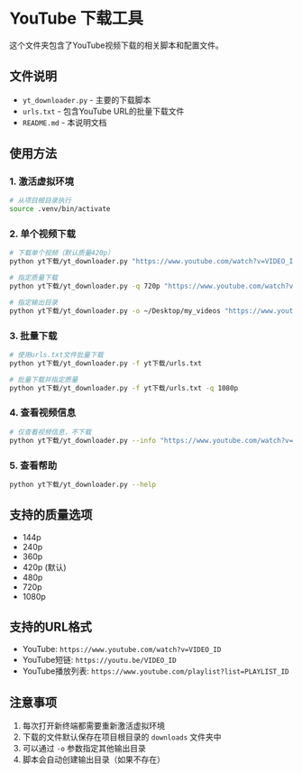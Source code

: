 # YouTube 下载工具

这个文件夹包含了YouTube视频下载的相关脚本和配置文件。

## 文件说明

- `yt_downloader.py` - 主要的下载脚本
- `urls.txt` - 包含YouTube URL的批量下载文件
- `README.md` - 本说明文档

## 使用方法

### 1. 激活虚拟环境
```bash
# 从项目根目录执行
source .venv/bin/activate
```

### 2. 单个视频下载
```bash
# 下载单个视频（默认质量420p）
python yt下载/yt_downloader.py "https://www.youtube.com/watch?v=VIDEO_ID"

# 指定质量下载
python yt下载/yt_downloader.py -q 720p "https://www.youtube.com/watch?v=VIDEO_ID"

# 指定输出目录
python yt下载/yt_downloader.py -o ~/Desktop/my_videos "https://www.youtube.com/watch?v=VIDEO_ID"
```

### 3. 批量下载
```bash
# 使用urls.txt文件批量下载
python yt下载/yt_downloader.py -f yt下载/urls.txt

# 批量下载并指定质量
python yt下载/yt_downloader.py -f yt下载/urls.txt -q 1080p
```

### 4. 查看视频信息
```bash
# 仅查看视频信息，不下载
python yt下载/yt_downloader.py --info "https://www.youtube.com/watch?v=VIDEO_ID"
```

### 5. 查看帮助
```bash
python yt下载/yt_downloader.py --help
```

## 支持的质量选项

- 144p
- 240p  
- 360p
- 420p (默认)
- 480p
- 720p
- 1080p

## 支持的URL格式

- YouTube: `https://www.youtube.com/watch?v=VIDEO_ID`
- YouTube短链: `https://youtu.be/VIDEO_ID`
- YouTube播放列表: `https://www.youtube.com/playlist?list=PLAYLIST_ID`

## 注意事项

1. 每次打开新终端都需要重新激活虚拟环境
2. 下载的文件默认保存在项目根目录的 `downloads` 文件夹中
3. 可以通过 `-o` 参数指定其他输出目录
4. 脚本会自动创建输出目录（如果不存在）